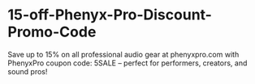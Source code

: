 # 15-off-Phenyx-Pro-Discount-Promo-Code
Save up to 15% on all professional audio gear at phenyxpro.com with PhenyxPro coupon code: 5SALE – perfect for performers, creators, and sound pros!
